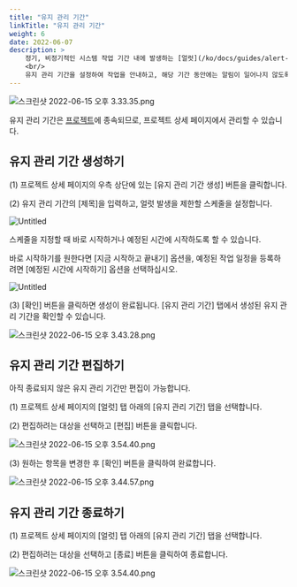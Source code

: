 ```yaml
---
title: "유지 관리 기간"
linkTitle: "유지 관리 기간"
weight: 6
date: 2022-06-07
description: >
    정기, 비정기적인 시스템 작업 기간 내에 발생하는 [얼럿](/ko/docs/guides/alert-manager/alert/)에 대하여서는 [알림](/ko/docs/guides/alert-manager/notification/) 발송을 차단해야 할 필요가 있습니다.
    <br/>
    유지 관리 기간을 설정하여 작업을 안내하고, 해당 기간 동안에는 알림이 일어나지 않도록 차단할 수 있습니다.
---
```



![스크린샷 2022-06-15 오후 3.33.35.png](https://s3-us-west-2.amazonaws.com/secure.notion-static.com/a32fd671-3c68-4f12-aed5-e83b1395c07d/스크린샷_2022-06-15_오후_3.33.35.png)

유지 관리 기간은 [프로젝트](/ko/docs/guides/project/project/)에 종속되므로, 프로젝트 상세 페이지에서 관리할 수 있습니다.

## 유지 관리 기간 생성하기

(1) 프로젝트 상세 페이지의 우측 상단에 있는 [유지 관리 기간 생성] 버튼을 클릭합니다.

(2) 유지 관리 기간의 [제목]을 입력하고, 얼럿 발생을 제한할 스케줄을 설정합니다.

![Untitled](https://s3-us-west-2.amazonaws.com/secure.notion-static.com/901924ad-0e5e-40b7-a61a-24e043703bb5/Untitled.png)

스케줄을 지정할 때 바로 시작하거나 예정된 시간에 시작하도록 할 수 있습니다.

바로 시작하기를 원한다면 [지금 시작하고 끝내기] 옵션을, 예정된 작업 일정을 등록하려면 [예정된 시간에 시작하기] 옵션을 선택하십시오.

![Untitled](https://s3-us-west-2.amazonaws.com/secure.notion-static.com/26a5c9dd-933d-44d4-b311-cb0687c38fd5/Untitled.png)

(3) [확인] 버튼을 클릭하면 생성이 완료됩니다. [유지 관리 기간] 탭에서 생성된 유지 관리 기간을 확인할 수 있습니다.

![스크린샷 2022-06-15 오후 3.43.28.png](https://s3-us-west-2.amazonaws.com/secure.notion-static.com/7370a3f1-d36b-494c-ac2e-c02ac6d065bd/스크린샷_2022-06-15_오후_3.43.28.png)

## 유지 관리 기간 편집하기

아직 종료되지 않은 유지 관리 기간만 편집이 가능합니다.

(1) 프로젝트 상세 페이지의 [얼럿] 탭 아래의 [유지 관리 기간] 탭을 선택합니다.

(2) 편집하려는 대상을 선택하고 [편집] 버튼을 클릭합니다.

![스크린샷 2022-06-15 오후 3.54.40.png](https://s3-us-west-2.amazonaws.com/secure.notion-static.com/35e0a79e-5f30-4265-aa05-fab63fb2b704/스크린샷_2022-06-15_오후_3.54.40.png)

(3) 원하는 항목을 변경한 후 [확인] 버튼을 클릭하여 완료합니다.

![스크린샷 2022-06-15 오후 3.44.57.png](https://s3-us-west-2.amazonaws.com/secure.notion-static.com/58ee2594-4fca-4150-bbc3-fcb36df69e95/스크린샷_2022-06-15_오후_3.44.57.png)

## 유지 관리 기간 종료하기

(1) 프로젝트 상세 페이지의 [얼럿] 탭 아래의 [유지 관리 기간] 탭을 선택합니다.

(2) 편집하려는 대상을 선택하고 [종료] 버튼을 클릭하여 종료합니다.

![스크린샷 2022-06-15 오후 3.54.40.png](https://s3-us-west-2.amazonaws.com/secure.notion-static.com/35e0a79e-5f30-4265-aa05-fab63fb2b704/스크린샷_2022-06-15_오후_3.54.40.png)
